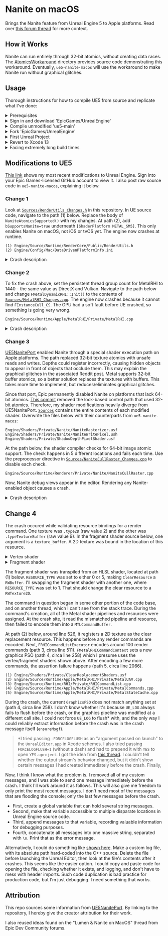 # Nanite on macOS

Brings the Nanite feature from Unreal Engine 5 to Apple platforms. Read over [this forum thread](https://forums.unrealengine.com/t/lumen-nanite-on-macos/508411) for more context.

## How it Works

Nanite can run entirely through 32-bit atomics, without creating data races. The [AtomicsWorkaround](./AtomicsWorkaround) directory provides source code demonstrating this workaround. Eventually, `ue5-nanite-macos` will use the workaround to make Nanite run without graphical glitches.

## Usage

Thorough instructions for how to compile UE5 from source and replicate what I've done:

<details>
<summary>Prerequisites</summary>

---

- At least 200 GB of free disk space, after installing everything described below.
- Install [Homebrew](https://brew.sh).
- Install Git. This can be accomplished using Homebrew: `brew install git`.
- Install Xcode 14 beta from [developer.apple.com](https://developer.apple.com/xcode/resources). Place the unzipped `Xcode-beta` app in `~/Applications`.
- [Create](https://www.epicgames.com/id/register) an Epic Games account and [link](https://www.epicgames.com/help/en-US/epic-accounts-c5719348850459/connect-accounts-c5719351300507/how-do-i-link-my-unreal-engine-account-with-my-github-account-a5720369784347) it to your GitHub account.

> <sup>1</sup>Xcode 14 should be released in September 2022. When it is no longer in beta, Xcode from the Mac App Store will work.

Perform the following in a new Terminal window, then close the window. This ensures\* that UnrealBuildTool uses Xcode beta instead of regular Xcode.

```
>>> sudo xcode-select --switch ~/Applications/Xcode-beta.app
[Prompt to enter password]
>>> swift --version
[Swift 5.7 should appear in the output]
```

> \*I'm not 100% sure this is necessary, but it's better to play it safe.

</details>
<details>
<summary>Sign in and download 'EpicGames/UnrealEngine'</summary>

---

Launch the `Xcode-beta` app and go to <b>Menu Bar > Xcode > Preferences > Accounts</b>. Click the "+" button on the bottom left, then select the "GitHub" account type. A popup prompts you for a GitHub [access token](https://docs.github.com/en/authentication/keeping-your-account-and-data-secure/creating-a-personal-access-token). Generate one with the scopes listed below. <ins>Do not</ins> close the browser window showing that token's letters/digits until you've cloned the UE5 repository.

- admin:public_key
- write:discussion
- repo
- user

Enter your GitHub account username and the access token. Click "Sign In", then quit and restart Xcode beta. Create a folder called `UnrealEngine` in `~/Documents`. Right-click it in Finder and click "New Terminal at Folder". Enter these commands into the new Terminal window:

```
>>> pwd
/Users/<your username>/Documents/UnrealEngine
>>> git clone --single-branch -b ue5-main https://github.com/EpicGames/UnrealEngine
```

While cloning the UE5 repository, it may ask for your credentials. Enter the access token from above instead of your account password. The download takes over 10 minutes with average internet speeds, so `git clone` has flags that minimize the amount of downloaded commits.

</details>
<details>
<summary>Compile unmodified 'ue5-main'</summary>

---

On [this guide](https://docs.unrealengine.com/5.0/en-US/downloading-unreal-engine-source-code), follow steps 3 and 4 of "Downloading the Source Code". Right-click `UE5.xcworkspace` and select <b>Open With > Xcode-beta</b>. The instructions below are adapted from [another guide](https://docs.unrealengine.com/5.0/en-US/building-unreal-engine-from-source), which is slightly outdated; no `UE4Editor` or `UE5Editor` scheme exists. Do not run through the latter guide.

Click <b>Menu Bar > Product > Build</b>. The command fails\* because an `Info.plist` is not generated. In the project navigator, select <b>Engine > UE5</b>. Click the <b>Build Settings</b> tab, then look at <b>PROJECT</b> on the left. Select <b>UE5</b>, which has a blue App Store icon next to it. In the build settings search bar, type "generate info". Only one setting pops up: "Generate Info.plist File". Change its value from "No" to "Yes". Repeat these steps for <b>Build Settings > TARGETS > UE5</b>.

> \*This failure only happens on Xcode 14 beta. You must repeat this workaround for all Unreal C++ projects, going through <b>Games > ProjectName > Build Settings</b> instead.

Click <b>Menu Bar > Product > Build</b>. Compilation should take on the order of 10 - 30 minutes. Open the `Activity Monitor` application, and 8-10 `clang` processes\* should create ~100% CPU load\** after the build starts. If they max out at ~50% CPU load, something is going wrong.

> \*Sort by <b>% CPU</b> in descending order to see the `clang` processes.
>
> \**Refer to the graph at the bottom of the window for CPU load, <ins>not</ins> the number(s) below <b>% CPU</b>.

Click <b>Menu Bar > Product > Run</b>. Give Unreal Editor permission to access `Documents`. The application shuts down\* after accessing a nonexistent `YES/YES.uproject`; check the Xcode console to validate that the failure happens. Now, navigate to this path in Finder and double-click the `UnrealEditor` application:

```
/Users/<your username>/Documents/UnrealEngine/UnrealEngine/Engine/Binaries/Mac
```

> \*This failure happens on both Xcode 13 (from the Mac App Store) and Xcode 14 beta.

After some time, the "Unreal Project Browser" window appears.

</details>
<details>
<summary>Fork 'EpicGames/UnrealEngine'</summary>

---

> Throughout this section, `<username>` refers to your GitHub username.

On the GitHub website, fork [`EpicGames/UnrealEngine`](https://github.com/EpicGames/UnrealEngine). Check the box for cloning only the `release` branch; this minimizes the fork's size. Verify that a private repo exists at `https://github.com/<username>/UnrealEngine`.

In Finder, go to `~/Documents/UnrealEngine/UnrealEngine` and click "New Terminal at Folder". Enter these commands:

```
>>> git branch
* ue5-main
>>> git remote
origin
>>> git remote add <username> https://github.com/<username>/UnrealEngine
>>> git checkout -b modifications
>>> git add .
>>> git commit -m "Test Commit"
[modifications db644854a9] Test Commit
 2 files changed, 98 insertions(+)
 create mode 100644 Engine/Config/DefaultEngine.ini
 create mode 100644 Engine/Config/DefaultInput.ini
>>> git push <username> modifications
[Push should succeed]
```

Open your `modifications` branch on GitHub and view the commit history. Click the commit titled "Test Commit". It should add two new files to `Engine/Config`.

</details>
<details>
<summary>First Unreal Project</summary>

---

Open the Unreal Editor app from `Engine/Binaries/Mac` inside the UE5 source folder. Right-click it in Dock and select <b>Options > Keep in Dock</b>. This removes the need to search through Finder when launching the editor.

In the Unreal Project Browser, go to <b>GAMES > First Person > Project Defaults > C++</b>. Do not choose <b>BLUEPRINT</b>. Blueprint projects launch seamlessly with a custom UE5 build, but C++ projects require the troubleshooting detailed in this section. Set <b>Project Name</b> to `UnrealProject1` and click <b>Create</b>.

The Unreal Editor automatically quits, then opens an Xcode project titled `UnrealProject1`. Relaunch the Unreal Editor app go to <b>RECENT PROJECTS > UnrealProject1 > Open</b>. A popup says certain modules are missing; click <b>Yes</b> to rebuild them. A few seconds later, another popup says the modules cannot compile. Dismiss it and click on the Xcode window for UnrealProject1.

Click <b>Menu Bar > Product > Build</b>. The command fails just like when building UE5 from source. Scroll up to the section above that describes the workaround. Go through <b>Games > ProjectName > Build Settings</b> in the Xcode project navigator, instead of <b>Engine > UE5 > Build Settings</b>. The latter path does not affect this project and may cause Xcode to recompile UE5 from scratch.

Build the project again. It should succeed\*, taking only a minute. If it takes longer than 10 minutes, locate it in Finder (`~/Documents/Unreal Projects/UnrealProject1`) and validate that it is not rebuilding UE5 from scratch. Right-click the folder and select <b>Get Info</b>; its size should be on the order of 1 GB.

> \*Ignore the warning stating "Run script build phase 'Sign Manual Frameworks' will be run during every build".

Launch the Unreal Editor and open UnrealProject1. This time, the 3D graphical user interface should appear.
</details>
<details>
<summary>Revert to Xcode 13</summary>

---

On a local machine, I force-enabled [`NaniteAtomicsSupported()`](https://github.com/EpicGames/UnrealEngine/blob/07cf5345692d0c6ce80a748c001efea5eee16eb1/Engine/Source/Runtime/RenderCore/Public/RenderUtils.h#L713-L743) and the build system acted strangely. `XCBBuildService` crashed in the middle of every build, making UnrealBuildTool execute in the background. I could not track UnrealBuildTool's progress in Xcode to estimate when it would finish. The second time this happened, I noticed that Clang was still consuming 100% CPU and `XCBBuildService` had silently respawned in Activity Monitor. 
 
Disk space started getting eaten up and I could not find which folder was consuming increasingly more disk space. `~/Documents/UnrealEngine` stayed constant at 199 GB, while <b>Menu Bar >  > About This Mac > Storage</b> showed a gigabyte being consumed every ~10 seconds. I had to reboot my Mac, reset the `UnrealEngine` directory, and recompile with Xcode 13. Nanite doesn't require Metal 3 functionality, so Xcode 14 beta is not necessary.

To debug `UnrealEditor.app` when it crashes, you must launch it from Xcode. This requires a pre-existing project that the Unreal Editor can open by default. Open the unmodified Unreal Editor app from Dock, and the Unreal Project Browser appears. Go to <b>GAMES > First Person > Project Defaults > BLUEPRINT</b>. Using Blueprints instead of C++ prevents UnrealBuildTool from creating unwanted popups. Set the name to `YES` and click <b>Create</b>.
 
Copy the `YES` project folder from `~/Documents/Unreal Projects` to `~/Documents/UnrealEngine/UnrealEngine`. This lets Unreal Editor automatically detect it when launched from inside Xcode. Finally, open `UE5.xcworkspace` and select <b>Menu Bar > Product > Run</b>. Open the editor this way after incorporating the code changes described below.

</details>

<details>
<summary>Facing extremely long build times</summary>

---

UnrealBuildTool performs poorly with incremental builds of Unreal Engine, and each full recompilation takes about an hour with Xcode 13. I haven't validated whether it ran faster with Xcode 14 beta. I am trying to debug certain changes to the code because some results are unexpected. Here is a grid of all the combinations of conditions, along with the observed behavior.

- `NaniteAtomicsSupported()`: [RenderUtils.h](https://github.com/EpicGames/UnrealEngine/blob/07cf5345692d0c6ce80a748c001efea5eee16eb1/Engine/Source/Runtime/RenderCore/Public/RenderUtils.h#L713-L743)
- `GRHISupportsAtomicUInt64`: [RHI.cpp](https://github.com/EpicGames/UnrealEngine/blob/07cf5345692d0c6ce80a748c001efea5eee16eb1/Engine/Source/Runtime/RHI/Private/RHI.cpp#L1391)

|   | `GRHISupportsAtomicUInt64` is false | `GRHISupportsAtomicUInt64` is true |
| - | ----------------------------------- | ---------------------------------- |
| `NaniteAtomicsSupported()` left as-is | Runs smoothly with Nanite disabled. <ins>Build time: unknown</ins> | Observations unusable; `bSupportsNanite=true` was unset. <ins>Build time: 55 minutes</ins> (from scratch, 3600 actions, 8 processes) |
| `NaniteAtomicsSupported()` always returns true, only when `PLATFORM_APPLE` is defined | Crashes<sup>[1]</sup> after rendering anything. <ins>Build time: 44 minutes</ins> (using cached build products, 2400 actions, 10 processes) | |
| `NaniteAtomicsSupported()` always returns true; its original code is commented out | | Did not finish compilation. <ins>Build time: aborted</ins> |

<details>
<summary><sup>1</sup>Crash description</summary>

```
[UE] Assertion failed: GRHIPersistentThreadGroupCount > 0 [File:./Runtime/Renderer/Private/Nanite/NaniteCullRaster.cpp] [Line: 1738] 
GRHIPersistentThreadGroupCount must be configured correctly in the RHI.
```

</details>

I figured out the bug. I did not set `bSupportsNanite=true` in `DataDrivenPlatformInfo.ini`. After setting that, the editor crashes as expected. My next step is cleaning up the UnrealEngine fork. Heads up for anyone compiling my fork: Git corrupted the `YES/YES.uproject`. It's sufficient to launch Unreal Editor from within Xcode, but the scene is empty. Navigate to <b>Menu Bar > File</b> in the editor and open a different project.

Next, I tried forcing UE5 to perform unity builds. These supposedly decrease compile time but allow for mistakes where you forget an `#include` directive. Under `~/.config/Unreal Engine/UnrealBuildTool/BuildConfiguration.xml`, I set the following XML tags to `true`: "bUseUnityBuild", "bForceUnityBuild", and "bUseUBTMakefiles". There's no way to validate whether this hack works, but incremental builds seem to be running faster now.

</details>

## Modifications to UE5

[This link](https://github.com/philipturner/UnrealEngine/commits/modifications) shows my most recent modifications to Unreal Engine. Sign into your Epic Games-licensed GitHub account to view it. I also post raw source code in `ue5-nanite-macos`, explaining it below.

### Change 1

Look at [`Sources/RenderUtils_Changes.h`](./Sources/RenderUtils_Changes.h) in this repository. In UE source code, navigate to the path (1) below. Replace the body of `NaniteAtomicsSupported()` with my changes. At path (2), add `bSupportsNanite=true` underneath `[ShaderPlatform METAL_SM5]`. This only enables Nanite on macOS, not iOS or tvOS yet. The engine now crashes at runtime.

```
(1) Engine/Source/Runtime/RenderCore/Public/RenderUtils.h
(2) Engine/Config/Mac/DataDrivenPlatformInfo.ini
```

<details>
<summary>Crash description</summary>

```
[UE] Assertion failed: GRHIPersistentThreadGroupCount > 0 [File:./Runtime/Renderer/Private/Nanite/NaniteCullRaster.cpp] [Line: 1738] 
GRHIPersistentThreadGroupCount must be configured correctly in the RHI.
```

</details>

### Change 2

To fix the crash above, set the persistent thread group count for MetalRHI to 1440 - the same value as DirectX and Vulkan. Navigate to the path below and change `FMetalDynamicRHI::Init()` to the contents of [`Sources/MetalRHI_Changes.cpp`](./Sources/MetalRHI_Changes.cpp). The engine now crashes because it cannot find `FInstanceCull_CS`. The GPU had a soft fault before UE crashed, so something is going very wrong.

```
Engine/Source/Runtime/Apple/MetalRHI/Private/MetalRHI.cpp
```

<details>
<summary>Crash description</summary>

```
GPU Soft Fault count: 1
2022-09-05 09:50:10.761740-0400 UnrealEditor[68890:538318] [UE] Assertion failed: Shader.IsValid() [File:Runtime/RenderCore/Public/GlobalShader.h] [Line: 201] 
Failed to find shader type FInstanceCull_CS in Platform SF_METAL_SM5
```

</details>

### Change 3

[UE5NanitePort](https://github.com/gladhu/UE5NanitePort) enabled Nanite through a special shader execution path on Apple platforms. The path replaced 32-bit texture atomics with unsafe reads and writes. Depths could register incorrectly, causing hidden objects to appear in front of objects that occlude them. This may explain the graphical glitches in the associated Reddit post. Metal supports 32-bit buffer atomics, so a better solution replaces the textures with buffers. This takes more time to implement, but reduces/eliminates graphical glitches.
 
Since that port, Epic permanently disabled Nanite on platforms that lack 64-bit atomics. [This commit](https://github.com/EpicGames/UnrealEngine/commit/9b68f6b76686b3fabe1c8513efcf95dd74dea1c3#) removed the lock-based control path that used 32-bit atomics. Therefore, my shader modifications heavily diverge from UE5NanitePort. [`Sources`](./Sources) contains the entire contents of each modified shader. Overwrite the files below with their counterparts from `ue5-nanite-macos`:
 
```
Engine/Shaders/Private/Nanite/NaniteRasterizer.usf
Engine/Shaders/Private/Nanite/NaniteWritePixel.ush
Engine/Shaders/Private/ShadowDepthPixelShader.usf
```

At the path below, the shader compiler checks for 64-bit image atomic support. The check happens in 5 different locations and fails each time. 
Use the preprocessor directive in [`Sources/NaniteCullRaster_Changes.cpp`](./Sources/NaniteCullRaster_Changes.cpp) to disable each check.

```
Engine/Source/Runtime/Renderer/Private/Nanite/NaniteCullRaster.cpp
```

Now, Nanite debug views appear in the editor. Rendering any Nanite-enabled object causes a crash.

<details>
<summary>Crash description</summary>

```
[UE] [2022.09.09-17.56.48:845][ 12]LogMaterial: Display: Material /Game/StarterContent/Materials/M_Basic_Wall.M_Basic_Wall needed to have new flag set bUsedWithNanite !
[UE] [2022.09.09-17.57.01:471][129]LogEditorViewport: Clicking Background
[UE] [2022.09.09-17.57.04:933][441]LogSlate: Took 0.000082 seconds to synchronously load lazily loaded font '../../../Engine/Content/Slate/Fonts/Roboto-Regular.ttf' (155K)
[UE] [2022.09.09-17.57.12:041][858]LogActorFactory: Actor Factory attempting to spawn StaticMesh /Game/StarterContent/Shapes/Shape_Sphere.Shape_Sphere
[UE] [2022.09.09-17.57.12:041][858]LogActorFactory: Actor Factory attempting to spawn StaticMesh /Game/StarterContent/Shapes/Shape_Sphere.Shape_Sphere
[UE] [2022.09.09-17.57.12:042][858]LogActorFactory: Actor Factory spawned StaticMesh /Game/StarterContent/Shapes/Shape_Sphere.Shape_Sphere as actor: StaticMeshActor /Temp/Untitled_0.Untitled:PersistentLevel.StaticMeshActor_0
[UE] Ensure condition failed: 0 [File:./Runtime/Apple/MetalRHI/Private/MetalStateCache.cpp] [Line: 1958] 
Mismatched texture type: EMetalShaderStages 1, Index 0, ShaderTextureType 2 != TexTypes 9
```

</details>

## Change 4

The crash occured while validating resource bindings for a render command. One texture was `.type2D` (raw value 2) and the other was `.typeTextureBuffer` (raw value 9). In the fragment shader source below, one argument is a `texture_buffer`. A 2D texture was bound in the location of this resource.

<details>
<summary>Vertex shader</summary>

```metal
#include <metal_stdlib>
#include <simd/simd.h>

using namespace metal;

struct type_Globals
{
    float DownsampleFactor;
    float2 InvViewSize;
};

constant float2 _44 = {};

struct RasterizeToRectsVS_out
{
    float2 out_var_TEXCOORD0 [[user(locn0)]];
    float2 out_var_TEXCOORD1 [[user(locn1)]];
    float out_var_RECT_INDEX [[user(locn2)]];
    float4 gl_Position [[position, invariant]];
};

vertex RasterizeToRectsVS_out Main_0000092b_c6f0736c(
    constant type_Globals& _Globals [[buffer(0)]], 
    texture_buffer<uint> RectCoordBuffer [[texture(0)]], 
    uint gl_InstanceIndex [[instance_id]], 
    uint gl_VertexIndex [[vertex_id]], 
    uint gl_BaseVertex [[base_vertex]], 
    uint gl_BaseInstance [[base_instance]])
{
    RasterizeToRectsVS_out out = {};
    uint4 _49 = RectCoordBuffer.read(uint((gl_InstanceIndex - gl_BaseInstance)));
    float4 _50 = float4(_49);
    float4 _53 = _50 * _Globals.DownsampleFactor;
    uint4 _54 = uint4(_53);
    bool _55 = (gl_VertexIndex - gl_BaseVertex) == 1u;
    bool _56 = (gl_VertexIndex - gl_BaseVertex) == 2u;
    bool _57 = _55 || _56;
    bool _58 = (gl_VertexIndex - gl_BaseVertex) == 4u;
    bool _59 = _57 || _58;
    bool _60 = _56 || _58;
    bool _61 = (gl_VertexIndex - gl_BaseVertex) == 5u;
    bool _62 = _60 || _61;
    uint _63 = _54.z;
    uint _64 = _54.x;
    uint _65 = _59 ? _63 : _64;
    uint _66 = _54.w;
    uint _67 = _54.y;
    uint _68 = _62 ? _66 : _67;
    uint2 _69 = uint2(_65, _68);
    float4 _74 = float4(_54) * _Globals.InvViewSize.xyxy;
    float2 _82 = float2(_69);
    float2 _83 = _82 * _Globals.InvViewSize;
    float2 _84 = _83 * float2(2.0, -2.0);
    float2 _85 = _84 + float2(-1.0, 1.0);
    float _86 = _85.x;
    float _87 = _85.y;
    float4 _88 = float4(_86, _87, 0.0, 1.0);
    float2 _90 = _44;
    _90.x = float(_59);
    float2 _92 = _90;
    _92.y = float(_62);
    out.gl_Position = _88;
    out.out_var_TEXCOORD0 = float2(_59 ? _74.z : _74.x, _62 ? _74.w : _74.y);
    out.out_var_TEXCOORD1 = _92;
    out.out_var_RECT_INDEX = float((gl_InstanceIndex - gl_BaseInstance));
    return out;
}
```

</details>

<details>
<summary>Fragment shader</summary>

```metal
#pragma clang diagnostic ignored "-Wmissing-prototypes"

#include <metal_stdlib>
#include <simd/simd.h>

using namespace metal;

// Identity function as workaround for bug in Metal compiler
template<typename T>
T spvIdentity(T x)
{
    return x;
}

struct type_Globals
{
    uint4 ClearValue;
};

fragment void Main_0000030f_ba464dd8(
    constant type_Globals& _Globals [[buffer(1)]], 
    texture_buffer<uint, access::write> ClearResource [[texture(0)]], 
    float4 gl_FragCoord [[position]])
{
    ClearResource.write(
        spvIdentity(_Globals.ClearValue), 
        uint(uint(gl_FragCoord.x)));
}
```

</details>
 
The fragment shader was transpiled from an HLSL shader, located at path (1) below. `RESOURCE_TYPE` was set to either 0 or 5, making `ClearResource` a `RWBuffer`. I'll swapping the fragment shader with another one, where `RESOURCE_TYPE` was set to 1. That should change the clear resource to a `RWTexture2D`.

The command in question began in some other portion of the code base, and on another thread, which I can't see from the stack trace. During the command's creation, all of the Metal shader pipelines and resources were assigned. At the crash site, it read the mismatched pipeline and resource, then failed to encode them into a `MTLCommandBuffer`.

At path (2) below, around line 526, it registers a 2D texture as the clear replacement resource. This happens before any render commands are encoded. Next, `FRHICommandListExecutor` encodes around 100 render commands (path 3, circa line 511). `FMetalRHICommandContext` sets a new graphics PSO (path 4, circa line 258) which I presume uses the vertex/fragment shaders shown above. After encoding a few more commands, the assertion failure happens (path 5, circa line 2066).

```
(1) Engine/Shaders/Private/ClearReplacementShaders.usf
(2) Engine/Source/Runtime/Apple/MetalRHI/Private/MetalUAV.cpp
(3) Engine/Source/Runtime/RHI/Private/RHICommandList.cpp
(4) Engine/Source/Runtime/Apple/MetalRHI/Private/MetalCommands.cpp
(5) Engine/Source/Runtime/Apple/MetalRHI/Private/MetalStateCache.cpp
```

During the crash, the current `GraphicsPSO` does not match anything set at (path 4, circa line 258). I don't know whether it's because `UE_LOG` always fails to flush before the crash, or the graphics pipeline was modified at a different call site. I could not force `UE_LOG` to flush\* with, and the only way I could reliably extract information before the crash was in the crash message itself (`ensureMsgf`).

> \*I tried passing `-FORCELOGFLUSH` as an "argument passed on launch" to the `UnrealEditor.app` in Xcode schemes. I also tried passing `FORCELOGFLUSH=1` (without a dash) and had to prepend it with `YES` to open `YES.uproject`. I got the idea from [this thread](https://forums.unrealengine.com/t/flush-log-file-on-critical-error/359971). I couldn't tell whether the output stream's behavior changed, but it didn't show certain messages I had created immediately before the crash. Finally,

Now, I think I know what the problem is. I removed all of my custom messages, and I was able to send one message immediately before the crash. I think I'll work around it as follows. This will also give me freedom to only print the most recent messages. I don't need most of the messages that are flooding the console; only the last few messages before the crash.
 
 - First, create a global variable that can hold several string messages.
 - Second, make that variable accessible to multiple disparate locations in Unreal Engine source code.
 - Third, append messages to that variable, recording valuable information for debugging purposes.
 - Fourth, concatenate all messages into one massive string, separated with `\n`. Print that as the error message.
 
Alternatively, I could do something like [shown here](https://github.com/philipturner/swift-colab/blob/200ec9c9ba4ff29365e77551a65fd5824482a11b/Sources/LLDBProcess/LLDBProcess.cpp#L21-L34). Make a custom log file, with its absolute path hard-coded into the C++ source. Delete the file before launching the Unreal Editor, then look at the file's contents after it crashes. This seems like the easier option. I could copy and paste code for opening the file, checking whether it exists, and logging, and don't have to mess with header imports. Such code duplication is bad practice for production code, but I'm just debugging. I need something that works.

## Attribution

This repo sources some information from [UE5NanitePort](https://github.com/gladhu/UE5NanitePort). By linking to the repository, I hereby give the creator attribution for their work.

I also reused ideas found on the "Lumen & Nanite on MacOS" thread from Epic Dev Community forums.
